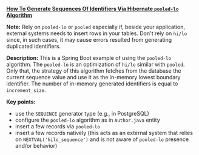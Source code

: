 **[How To Generate Sequences Of Identifiers Via Hibernate `pooled-lo` Algorithm](https://github.com/AnghelLeonard/Hibernate-SpringBoot/tree/master/HibernateSpringBootPooledLo)**

**Note:** Rely on `pooled-lo` or `pooled` especially if, beside your application, external systems needs to insert rows in your tables. Don't rely on `hi/lo` since, in such cases, it may cause errors resulted from generating duplicated identifiers.

**Description:** This is a Spring Boot example of using the `pooled-lo` algorithm. The `pooled-lo` is an optimization of `hi/lo` similar with `pooled`. Only that, the strategy of this algorithm fetches from the database the current sequence value and use it as the in-memory lowest boundary identifier. The number of in-memory generated identifiers is equal to `increment_size`.

**Key points:**
- use the `SEQUENCE` generator type (e.g., in PostgreSQL)
- configure the `pooled-lo` algorithm as in `Author.java` entity
- insert a few records via `pooled-lo`
- insert a few records natively (this acts as an external system that relies on `NEXTVAL('hilo_sequence')` and is not aware of `pooled-lo` presence and/or behavior)    
